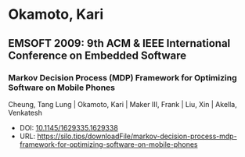 # Okamoto, Kari

## EMSOFT 2009: 9th ACM & IEEE International Conference on Embedded Software

### Markov Decision Process (MDP) Framework for Optimizing Software on Mobile Phones
Cheung, Tang Lung | Okamoto, Kari | Maker III, Frank | Liu, Xin | Akella, Venkatesh
* DOI: [10.1145/1629335.1629338](https://doi.org/10.1145/1629335.1629338)
* URL: <https://silo.tips/downloadFile/markov-decision-process-mdp-framework-for-optimizing-software-on-mobile-phones>

